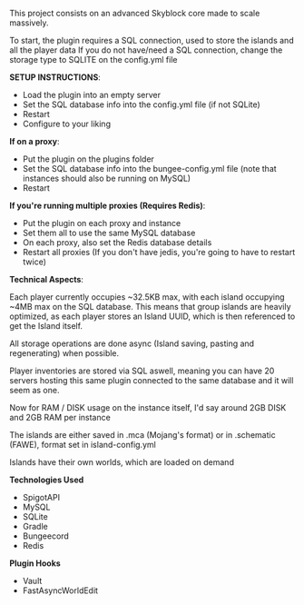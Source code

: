This project consists on an advanced Skyblock core made to scale massively.

To start, the plugin requires a SQL connection, used to store the islands and all the player data
If you do not have/need a SQL connection, change the storage type to SQLITE on the config.yml file

**SETUP INSTRUCTIONS**:
- Load the plugin into an empty server
- Set the SQL database info into the config.yml file (if not SQLite)
- Restart
- Configure to your liking

**If on a proxy**:
- Put the plugin on the plugins folder
- Set the SQL database info into the bungee-config.yml file (note that instances should also be running on MySQL)
- Restart

**If you're running multiple proxies (Requires Redis)**:
- Put the plugin on each proxy and instance
- Set them all to use the same MySQL database
- On each proxy, also set the Redis database details
- Restart all proxies (If you don't have jedis, you're going to have to restart twice)

**Technical Aspects**:

Each player currently occupies ~32.5KB max, with each island occupying ~4MB max on the SQL database.
This means that group islands are heavily optimized, as each player stores an Island UUID, which is then referenced to get the Island itself.

All storage operations are done async (Island saving, pasting and regenerating) when possible.

Player inventories are stored via SQL aswell, meaning you can have 20 servers hosting this same plugin connected to the same database and it will seem as one.

Now for RAM / DISK usage on the instance itself, I'd say around 2GB DISK and 2GB RAM per instance

The islands are either saved in .mca (Mojang's format) or in .schematic (FAWE), format set in island-config.yml 

Islands have their own worlds, which are loaded on demand

**Technologies Used**
- SpigotAPI
- MySQL
- SQLite
- Gradle
- Bungeecord
- Redis

**Plugin Hooks**
- Vault
- FastAsyncWorldEdit

